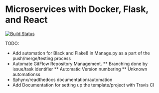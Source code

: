 # Microservices with Docker, Flask, and React

[![Build Status](https://travis-ci.org/Wandern/testdriven-prod.svg?branch=master)](https://travis-ci.org/Wandern/testdriven-prod)

TODO:
- Add automation for Black and Flake8 in Manage.py as a part of the push/merge/testing process
- Automate GitFlow Repository Management.
** Branching done by issue/task identifier
** Automatic Version numbering
** Unknown automationss
- Sphynx/readthedocs documentation/automation
- Add Documentation for setting up the template/project with Travis CI
